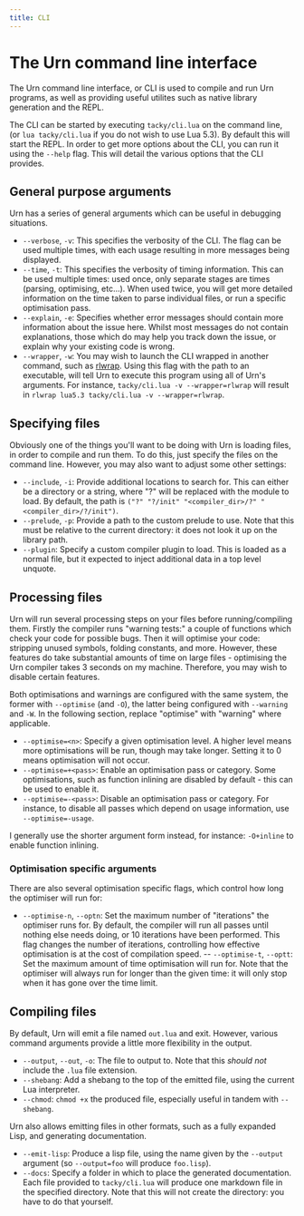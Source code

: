 ```yaml
---
title: CLI
---
```


# The Urn command line interface
The Urn command line interface, or CLI is used to compile and run Urn programs, as well as providing useful utilites
such as native library generation and the REPL.

The CLI can be started by executing `tacky/cli.lua` on the command line, (or `lua tacky/cli.lua` if you do not wish to
use Lua 5.3). By default this will start the REPL. In order to get more options about the CLI, you can run it using the
`--help` flag. This will detail the various options that the CLI provides.

## General purpose arguments
Urn has a series of general arguments which can be useful in debugging situations.

 - `--verbose`, `-v`: This specifies the verbosity of the CLI. The flag can be used multiple times, with each usage
   resulting in more messages being displayed.
 - `--time`, `-t`: This specifies the verbosity of timing information. This can be used multiple times: used once, only
   separate stages are times (parsing, optimising, etc...). When used twice, you will get more detailed information on
   the time taken to parse individual files, or run a specific optimisation pass.
 - `--explain`, `-e`: Specifies whether error messages should contain more information about the issue here. Whilst most
   messages do not contain explanations, those which do may help you track down the issue, or explain why your existing
   code is wrong.
 - `--wrapper`, `-w`: You may wish to launch the CLI wrapped in another command, such
   as [rlwrap](https://github.com/hanslub42/rlwrap). Using this flag with the path to an executable, will tell Urn to
   execute this program using all of Urn's arguments. For instance, `tacky/cli.lua -v --wrapper=rlwrap` will result in
   `rlwrap lua5.3 tacky/cli.lua -v --wrapper=rlwrap`.

## Specifying files
Obviously one of the things you'll want to be doing with Urn is loading files, in order to compile and run them. To do
this, just specify the files on the command line. However, you may also want to adjust some other settings:

 - `--include`, `-i`: Provide additional locations to search for. This can either be a directory or a string, where "?"
   will be replaced with the module to load. By default, the path is `("?" "?/init" "<compiler_dir>/?" "<compiler_dir>/?/init")`.
 - `--prelude`, `-p`: Provide a path to the custom prelude to use. Note that this must be relative to the current
   directory: it does not look it up on the library path.
 - `--plugin`: Specify a custom compiler plugin to load. This is loaded as a normal file, but it expected to inject
   additional data in a top level unquote.

## Processing files
Urn will run several processing steps on your files before running/compiling them. Firstly the compiler runs "warning
tests:" a couple of functions which check your code for possible bugs. Then it will optimise your code: stripping unused
symbols, folding constants, and more. However, these features do take substantial amounts of time on large files -
optimising the Urn compiler takes 3 seconds on my machine. Therefore, you may wish to disable certain features.

Both optimisations and warnings are configured with the same system, the former with `--optimise` (and `-O`), the latter
being configured with `--warning` and `-W`. In the following section, replace "optimise" with "warning" where
applicable.

 - `--optimise=<n>`: Specify a given optimisation level. A higher level means more optimisations will be run, though may
   take longer. Setting it to 0 means optimisation will not occur.
 - `--optimise=+<pass>`: Enable an optimisation pass or category. Some optimisations, such as function inlining are
   disabled by default - this can be used to enable it.
 - `--optimise=-<pass>`: Disable an optimisation pass or category. For instance, to disable all passes which depend on
   usage information, use `--optimise=-usage`.

I generally use the shorter argument form instead, for instance: `-O+inline` to enable function inlining.

### Optimisation specific arguments
There are also several optimisation specific flags, which control how long the optimiser will run for:

 - `--optimise-n`, `--optn`: Set the maximum number of "iterations" the optimiser runs for. By default, the compiler
   will run all passes until nothing else needs doing, or 10 iterations have been performed. This flag changes the
   number of iterations, controlling how effective optimisation is at the cost of compilation speed.  -- `--optimise-t`,
   `--optt`: Set the maximum amount of time optimisation will run for. Note that the optimiser will always run for
   longer than the given time: it will only stop when it has gone over the time limit.

## Compiling files
By default, Urn will emit a file named `out.lua` and exit. However, various command arguments provide a little more
flexibility in the output.

 - `--output`, `--out`, `-o`: The file to output to. Note that this *should not* include the `.lua` file extension.
 - `--shebang`: Add a shebang to the top of the emitted file, using the current Lua interpreter.
 - `--chmod`: `chmod +x` the produced file, especially useful in tandem with `--shebang`.

Urn also allows emitting files in other formats, such as a fully expanded Lisp, and generating documentation.

 - `--emit-lisp`: Produce a lisp file, using the name given by the `--output` argument (so `--output=foo` will produce
   `foo.lisp`).
 - `--docs`: Specify a folder in which to place the generated documentation. Each file provided to `tacky/cli.lua` will
   produce one markdown file in the specified directory. Note that this will not create the directory: you have to do
   that yourself.

